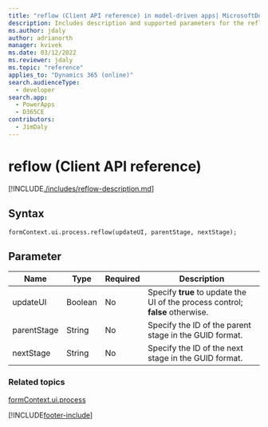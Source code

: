 ```yaml
---
title: "reflow (Client API reference) in model-driven apps| MicrosoftDocs"
description: Includes description and supported parameters for the reflow method.
ms.author: jdaly
author: adrianorth
manager: kvivek
ms.date: 03/12/2022
ms.reviewer: jdaly
ms.topic: "reference"
applies_to: "Dynamics 365 (online)"
search.audienceType: 
  - developer
search.app: 
  - PowerApps
  - D365CE
contributors:
  - JimDaly
---
```

# reflow (Client API reference)

[!INCLUDE[./includes/reflow-description.md](./includes/reflow-description.md)]

## Syntax

`formContext.ui.process.reflow(updateUI, parentStage, nextStage);`

## Parameter

|Name|Type|Required|Description|
|--|--|--|--|
|updateUI|Boolean|No|Specify **true** to update the UI of the process control; **false** otherwise.|
|parentStage|String|No|Specify the ID of the parent stage in the GUID format.|
|nextStage|String|No|Specify the ID of the next stage in the GUID format.|

### Related topics

[formContext.ui.process](../formContext-ui-process.md)





[!INCLUDE[footer-include](../../../../../includes/footer-banner.md)]